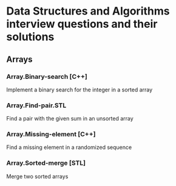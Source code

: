 # Data Structures and Algorithms interview questions and their solutions
## Arrays
### Array.Binary-search [C++]
Implement a binary search for the integer in a sorted array
### Array.Find-pair.STL
Find a pair with the given sum in an unsorted array
### Array.Missing-element [C++]
Find a missing element in a randomized sequence
### Array.Sorted-merge [STL]
Merge two sorted arrays
